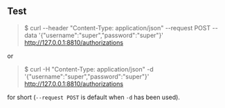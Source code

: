 ## Test

> $ curl --header "Content-Type: application/json" --request POST --data '{"username":"super","password":"super"}' http://127.0.0.1:8810/authorizations

or

> $ curl -H "Content-Type: application/json" -d '{"username":"super","password":"super"}' http://127.0.0.1:8810/authorizations

for short (`--request POST` is default when `-d` has been used).
